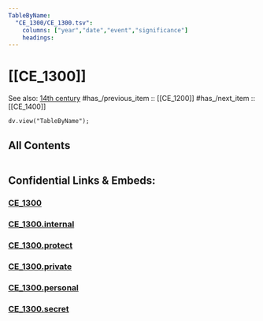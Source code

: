 ```yaml
---
TableByName:
  "CE_1300/CE_1300.tsv": 
    columns: ["year","date","event","significance"]
    headings: 
---
```


# [[CE_1300]] 

See also: [14th century](https://en.wikipedia.org/wiki/14th_century "14th century")
#has_/previous_item :: [[CE_1200]] 
#has_/next_item  :: [[CE_1400]] 

``` dataviewjs
dv.view("TableByName");
```


## All Contents

```folderv
```





## Confidential Links & Embeds: 

### [CE_1300](/_public/Time-Ages/human-ages/History~CE/CE_1300.md) 

### [CE_1300.internal](/_internal/Time-Ages/human-ages/History~CE/CE_1300.internal.md) 

### [CE_1300.protect](/_protect/Time-Ages/human-ages/History~CE/CE_1300.protect.md) 

### [CE_1300.private](/_private/Time-Ages/human-ages/History~CE/CE_1300.private.md) 

### [CE_1300.personal](/_personal/Time-Ages/human-ages/History~CE/CE_1300.personal.md) 

### [CE_1300.secret](/_secret/Time-Ages/human-ages/History~CE/CE_1300.secret.md) 
